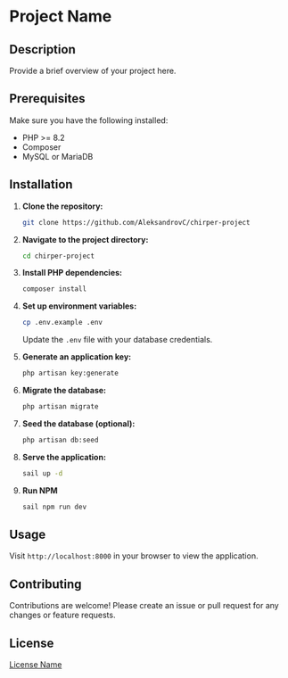 # Project Name

## Description

Provide a brief overview of your project here.

## Prerequisites

Make sure you have the following installed:

-   PHP >= 8.2
-   Composer
-   MySQL or MariaDB

## Installation

1. **Clone the repository:**

    ```bash
    git clone https://github.com/AleksandrovC/chirper-project
    ```

2. **Navigate to the project directory:**

    ```bash
    cd chirper-project
    ```

3. **Install PHP dependencies:**

    ```bash
    composer install
    ```

4. **Set up environment variables:**

    ```bash
    cp .env.example .env
    ```

    Update the `.env` file with your database credentials.

5. **Generate an application key:**

    ```bash
    php artisan key:generate
    ```

6. **Migrate the database:**

    ```bash
    php artisan migrate
    ```

7. **Seed the database (optional):**

    ```bash
    php artisan db:seed
    ```

8. **Serve the application:**
    ```bash
    sail up -d
    ```
9. **Run NPM**
    ```bash
    sail npm run dev
    ```

## Usage

Visit `http://localhost:8000` in your browser to view the application.

## Contributing

Contributions are welcome! Please create an issue or pull request for any changes or feature requests.

## License

[License Name]()
